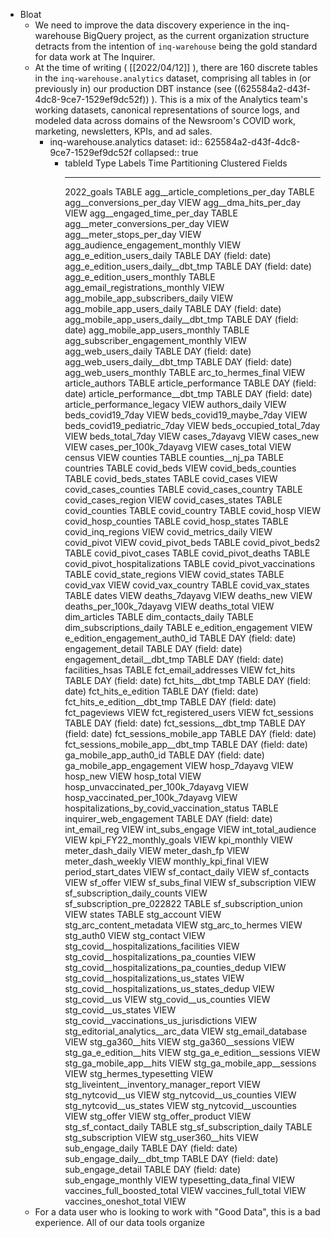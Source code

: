 - Bloat
	- We need to improve the data discovery experience in the inq-warehouse BigQuery project, as the current organization structure detracts from the intention of `inq-warehouse` being the gold standard for data work at The Inquirer.
	- At the time of writing ( [[2022/04/12]] ), there are 160 discrete tables in the `inq-warehouse.analytics` dataset, comprising all tables in (or previously in) our production DBT instance (see ((625584a2-d43f-4dc8-9ce7-1529ef9dc52f)) ). This is a mix of the Analytics team's working datasets, canonical representations of source logs, and modeled data across domains of the Newsroom's COVID work, marketing, newsletters, KPIs, and ad sales.
		- inq-warehouse.analytics dataset:
		  id:: 625584a2-d43f-4dc8-9ce7-1529ef9dc52f
		  collapsed:: true
			- tableId                      Type    Labels   Time Partitioning   Clustered Fields
			   ----------------------------------------------- ------- -------- ------------------- ------------------
			    2022_goals                                      TABLE
			    agg__article_completions_per_day                TABLE
			    agg__conversions_per_day                        VIEW
			    agg__dma_hits_per_day                           VIEW
			    agg__engaged_time_per_day                       TABLE
			    agg__meter_conversions_per_day                  VIEW
			    agg__meter_stops_per_day                        VIEW
			    agg_audience_engagement_monthly                 VIEW
			    agg_e_edition_users_daily                       TABLE            DAY (field: date)
			    agg_e_edition_users_daily__dbt_tmp              TABLE            DAY (field: date)
			    agg_e_edition_users_monthly                     TABLE
			    agg_email_registrations_monthly                 VIEW
			    agg_mobile_app_subscribers_daily                VIEW
			    agg_mobile_app_users_daily                      TABLE            DAY (field: date)
			    agg_mobile_app_users_daily__dbt_tmp             TABLE            DAY (field: date)
			    agg_mobile_app_users_monthly                    TABLE
			    agg_subscriber_engagement_monthly               VIEW
			    agg_web_users_daily                             TABLE            DAY (field: date)
			    agg_web_users_daily__dbt_tmp                    TABLE            DAY (field: date)
			    agg_web_users_monthly                           TABLE
			    arc_to_hermes_final                             VIEW
			    article_authors                                 TABLE
			    article_performance                             TABLE            DAY (field: date)
			    article_performance__dbt_tmp                    TABLE            DAY (field: date)
			    article_performance_legacy                      VIEW
			    authors_daily                                   VIEW
			    beds_covid19_7day                               VIEW
			    beds_covid19_maybe_7day                         VIEW
			    beds_covid19_pediatric_7day                     VIEW
			    beds_occupied_total_7day                        VIEW
			    beds_total_7day                                 VIEW
			    cases_7dayavg                                   VIEW
			    cases_new                                       VIEW
			    cases_per_100k_7dayavg                          VIEW
			    cases_total                                     VIEW
			    census                                          VIEW
			    counties                                        TABLE
			    counties__nj_pa                                 TABLE
			    countries                                       TABLE
			    covid_beds                                      VIEW
			    covid_beds_counties                             TABLE
			    covid_beds_states                               TABLE
			    covid_cases                                     VIEW
			    covid_cases_counties                            TABLE
			    covid_cases_country                             TABLE
			    covid_cases_region                              VIEW
			    covid_cases_states                              TABLE
			    covid_counties                                  TABLE
			    covid_country                                   TABLE
			    covid_hosp                                      VIEW
			    covid_hosp_counties                             TABLE
			    covid_hosp_states                               TABLE
			    covid_inq_regions                               VIEW
			    covid_metrics_daily                             VIEW
			    covid_pivot                                     VIEW
			    covid_pivot_beds                                TABLE
			    covid_pivot_beds2                               TABLE
			    covid_pivot_cases                               TABLE
			    covid_pivot_deaths                              TABLE
			    covid_pivot_hospitalizations                    TABLE
			    covid_pivot_vaccinations                        TABLE
			    covid_state_regions                             VIEW
			    covid_states                                    TABLE
			    covid_vax                                       VIEW
			    covid_vax_country                               TABLE
			    covid_vax_states                                TABLE
			    dates                                           VIEW
			    deaths_7dayavg                                  VIEW
			    deaths_new                                      VIEW
			    deaths_per_100k_7dayavg                         VIEW
			    deaths_total                                    VIEW
			    dim_articles                                    TABLE
			    dim_contacts_daily                              TABLE
			    dim_subscriptions_daily                         TABLE
			    e_edition_engagement                            VIEW
			    e_edition_engagement_auth0_id                   TABLE            DAY (field: date)
			    engagement_detail                               TABLE            DAY (field: date)
			    engagement_detail__dbt_tmp                      TABLE            DAY (field: date)
			    facilities_hsas                                 TABLE
			    fct_email_addresses                             VIEW
			    fct_hits                                        TABLE            DAY (field: date)
			    fct_hits__dbt_tmp                               TABLE            DAY (field: date)
			    fct_hits_e_edition                              TABLE            DAY (field: date)
			    fct_hits_e_edition__dbt_tmp                     TABLE            DAY (field: date)
			    fct_pageviews                                   VIEW
			    fct_registered_users                            VIEW
			    fct_sessions                                    TABLE            DAY (field: date)
			    fct_sessions__dbt_tmp                           TABLE            DAY (field: date)
			    fct_sessions_mobile_app                         TABLE            DAY (field: date)
			    fct_sessions_mobile_app__dbt_tmp                TABLE            DAY (field: date)
			    ga_mobile_app_auth0_id                          TABLE            DAY (field: date)
			    ga_mobile_app_engagement                        VIEW
			    hosp_7dayavg                                    VIEW
			    hosp_new                                        VIEW
			    hosp_total                                      VIEW
			    hosp_unvaccinated_per_100k_7dayavg              VIEW
			    hosp_vaccinated_per_100k_7dayavg                VIEW
			    hospitalizations_by_covid_vaccination_status    TABLE
			    inquirer_web_engagement                         TABLE            DAY (field: date)
			    int_email_reg                                   VIEW
			    int_subs_engage                                 VIEW
			    int_total_audience                              VIEW
			    kpi_FY22_monthly_goals                          VIEW
			    kpi_monthly                                     VIEW
			    meter_dash_daily                                VIEW
			    meter_dash_fp                                   VIEW
			    meter_dash_weekly                               VIEW
			    monthly_kpi_final                               VIEW
			    period_start_dates                              VIEW
			    sf_contact_daily                                VIEW
			    sf_contacts                                     VIEW
			    sf_offer                                        VIEW
			    sf_subs_final                                   VIEW
			    sf_subscription                                 VIEW
			    sf_subscription_daily_counts                    VIEW
			    sf_subscription_pre_022822                      TABLE
			    sf_subscription_union                           VIEW
			    states                                          TABLE
			    stg_account                                     VIEW
			    stg_arc_content_metadata                        VIEW
			    stg_arc_to_hermes                               VIEW
			    stg_auth0                                       VIEW
			    stg_contact                                     VIEW
			    stg_covid__hospitalizations_facilities          VIEW
			    stg_covid__hospitalizations_pa_counties         VIEW
			    stg_covid__hospitalizations_pa_counties_dedup   VIEW
			    stg_covid__hospitalizations_us_states           VIEW
			    stg_covid__hospitalizations_us_states_dedup     VIEW
			    stg_covid__us                                   VIEW
			    stg_covid__us_counties                          VIEW
			    stg_covid__us_states                            VIEW
			    stg_covid__vaccinations_us_jurisdictions        VIEW
			    stg_editorial_analytics__arc_data               VIEW
			    stg_email_database                              VIEW
			    stg_ga360__hits                                 VIEW
			    stg_ga360__sessions                             VIEW
			    stg_ga_e_edition__hits                          VIEW
			    stg_ga_e_edition__sessions                      VIEW
			    stg_ga_mobile_app__hits                         VIEW
			    stg_ga_mobile_app__sessions                     VIEW
			    stg_hermes_typesetting                          VIEW
			    stg_liveintent__inventory_manager_report        VIEW
			    stg_nytcovid__us                                VIEW
			    stg_nytcovid__us_counties                       VIEW
			    stg_nytcovid__us_states                         VIEW
			    stg_nytcovid__uscounties                        VIEW
			    stg_offer                                       VIEW
			    stg_offer_product                               VIEW
			    stg_sf_contact_daily                            TABLE
			    stg_sf_subscription_daily                       TABLE
			    stg_subscription                                VIEW
			    stg_user360__hits                               VIEW
			    sub_engage_daily                                TABLE            DAY (field: date)
			    sub_engage_daily__dbt_tmp                       TABLE            DAY (field: date)
			    sub_engage_detail                               TABLE            DAY (field: date)
			    sub_engage_monthly                              VIEW
			    typesetting_data_final                          VIEW
			    vaccines_full_boosted_total                     VIEW
			    vaccines_full_total                             VIEW
			    vaccines_oneshot_total                          VIEW
	- For a data user who is looking to work with "Good Data", this is a bad experience. All of our data tools organize